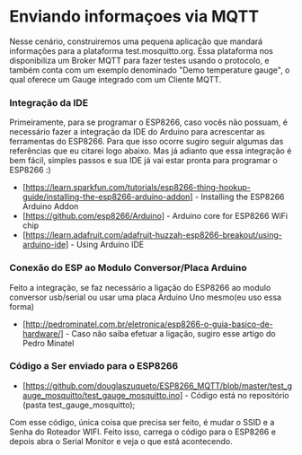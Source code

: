 # Enviando informaçoes via MQTT

Nesse cenário, construiremos uma pequena aplicação que mandará informações para a plataforma test.mosquitto.org. Essa plataforma nos disponibiliza um Broker MQTT para fazer testes usando o protocolo, e também conta com um exemplo denominado "Demo temperature gauge", o qual oferece um Gauge integrado com um Cliente MQTT.

### Integração da IDE

Primeiramente, para se programar o ESP8266, caso vocês não possuam, é necessário fazer a integração da IDE do Arduino para acrescentar as ferramentas do ESP8266.
Para que isso ocorre sugiro seguir algumas das referências que eu citarei logo abaixo. Mas já adianto que essa integração é bem fácil, simples passos e sua IDE já vai estar pronta para programar o ESP8266 :)

* [https://learn.sparkfun.com/tutorials/esp8266-thing-hookup-guide/installing-the-esp8266-arduino-addon] - Installing the ESP8266 Arduino Addon
* [https://github.com/esp8266/Arduino] - Arduino core for ESP8266 WiFi chip
* [https://learn.adafruit.com/adafruit-huzzah-esp8266-breakout/using-arduino-ide] - Using Arduino IDE

### Conexão do ESP ao Modulo Conversor/Placa Arduino
Feito a integração, se faz necessário a ligação do ESP8266 ao modulo conversor usb/serial ou usar uma placa Arduino Uno mesmo(eu uso essa forma)

* [http://pedrominatel.com.br/eletronica/esp8266-o-guia-basico-de-hardware/] - Caso não saiba efetuar a ligação, sugiro esse artigo do Pedro Minatel

### Código a Ser enviado para o ESP8266
* [https://github.com/douglaszuqueto/ESP8266_MQTT/blob/master/test_gauge_mosquitto/test_gauge_mosquitto.ino] - Código está no repositório (pasta  test_gauge_mosquitto);

Com esse código, única coisa que precisa ser feito, é mudar o SSID e a Senha do Roteador WIFI. Feito isso, carrega o código para o ESP8266 e depois abra o Serial Monitor e veja o que está acontecendo.

